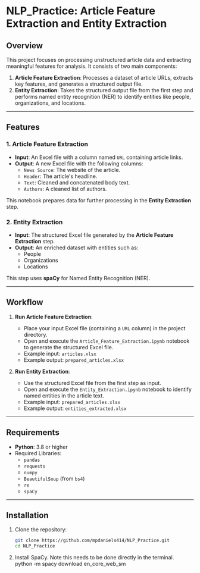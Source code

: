 # NLP_Practice: Article Feature Extraction and Entity Extraction

## Overview
This project focuses on processing unstructured article data and extracting meaningful features for analysis. It consists of two main components:
1. **Article Feature Extraction**: Processes a dataset of article URLs, extracts key features, and generates a structured output file.
2. **Entity Extraction**: Takes the structured output file from the first step and performs named entity recognition (NER) to identify entities like people, organizations, and locations.

---

## Features

### 1. Article Feature Extraction
- **Input**: An Excel file with a column named `URL` containing article links.
- **Output**: A new Excel file with the following columns:
  - `News Source`: The website of the article.
  - `Header`: The article's headline.
  - `Text`: Cleaned and concatenated body text.
  - `Authors`: A cleaned list of authors.

This notebook prepares data for further processing in the **Entity Extraction** step.

### 2. Entity Extraction
- **Input**: The structured Excel file generated by the **Article Feature Extraction** step.
- **Output**: An enriched dataset with entities such as:
  - People
  - Organizations
  - Locations

This step uses **spaCy** for Named Entity Recognition (NER).

---

## Workflow
1. **Run Article Feature Extraction**:
   - Place your input Excel file (containing a `URL` column) in the project directory.
   - Open and execute the `Article_Feature_Extraction.ipynb` notebook to generate the structured Excel file.
   - Example input: `articles.xlsx`
   - Example output: `prepared_articles.xlsx`

2. **Run Entity Extraction**:
   - Use the structured Excel file from the first step as input.
   - Open and execute the `Entity_Extraction.ipynb` notebook to identify named entities in the article text.
   - Example input: `prepared_articles.xlsx`
   - Example output: `entities_extracted.xlsx`

---

## Requirements
- **Python**: 3.8 or higher
- Required Libraries:
  - `pandas`
  - `requests`
  - `numpy`
  - `BeautifulSoup` (from `bs4`)
  - `re`
  - `spaCy`

---

## Installation
1. Clone the repository:
   ```bash
   git clone https://github.com/mpdaniels414/NLP_Practice.git
   cd NLP_Practice
   
2. Install SpaCy.  Note this needs to be done directly in the terminal.  
   python -m spacy download en_core_web_sm
